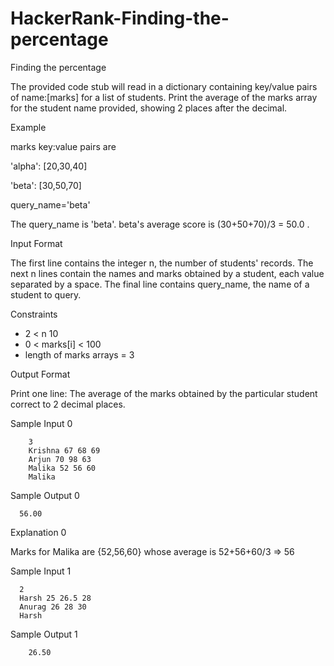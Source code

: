 # HackerRank-Finding-the-percentage
Finding the percentage 

The provided code stub will read in a dictionary containing key/value pairs of name:[marks] for a list of students. Print the average of the marks array for the student name provided, showing 2 places after the decimal.

Example

marks key:value pairs are

'alpha': [20,30,40]

'beta': [30,50,70]

query_name='beta'

The query_name is 'beta'. beta's average score is (30+50+70)/3 = 50.0 .

Input Format

The first line contains the integer n, the number of students' records. The next n lines contain the names and marks obtained by a student, each value separated by a space. The final line contains query_name, the name of a student to query.

Constraints
* 2 < n 10
* 0 < marks[i] < 100
* length of marks arrays = 3

Output Format

Print one line: The average of the marks obtained by the particular student correct to 2 decimal places.

Sample Input 0

        3
        Krishna 67 68 69
        Arjun 70 98 63
        Malika 52 56 60
        Malika
Sample Output 0

      56.00
Explanation 0

Marks for Malika are {52,56,60} whose average is 52+56+60/3 => 56

Sample Input 1

      2
      Harsh 25 26.5 28
      Anurag 26 28 30
      Harsh
Sample Output 1

        26.50
